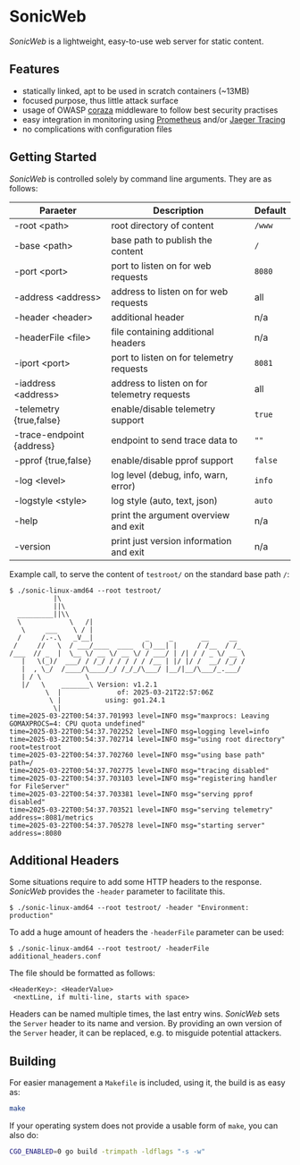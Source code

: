 SonicWeb
========

*SonicWeb* is a lightweight, easy-to-use web server for static content.

Features
--------

* statically linked, apt to be used in scratch containers (~13MB)
* focused purpose, thus little attack surface
* usage of OWASP [coraza](https://github.com/corazawaf/coraza) middleware
  to follow best security practises
* easy integration in monitoring using [Prometheus](prometheus.io) and/or
  [Jaeger Tracing](jaegertracing.io)
* no complications with configuration files

Getting Started
---------------

*SonicWeb* is controlled solely by command line arguments. They are as follows:

| Paraeter                     | Description                                 | Default |
|------------------------------|---------------------------------------------|---------|
| -root           \<path\>     | root directory of content                   | `/www`  |
| -base           \<path\>     | base path to publish the content            | `/`     |
| -port           \<port\>     | port to listen on for web requests          | `8080`  |
| -address        \<address\>  | address to listen on for web requests       | all     |
| -header         \<header\>   | additional header                           | n/a     |
| -headerFile     \<file\>     | file containing additional headers          | n/a     |
| -iport          \<port\>     | port to listen on for telemetry requests    | `8081`  |
| -iaddress       \<address\>  | address to listen on for telemetry requests | all     |
| -telemetry      {true,false} | enable/disable telemetry support            | `true`  |
| -trace-endpoint {address}    | endpoint to send trace data to              | `""`    |
| -pprof          {true,false} | enable/disable pprof support                | `false` |
| -log            \<level\>    | log level (debug, info, warn, error)        | `info`  |
| -logstyle       \<style\>    | log style (auto, text, json)                | `auto`  |
| -help                        | print the argument overview and exit        | n/a     |
| -version                     | print just version information and exit     | n/a     |

Example call, to serve the content of `testroot/` on the standard base path `/`:

```text
$ ./sonic-linux-amd64 --root testroot/
           |\
           ||\
  _________||\\
  \            \   /|
   \     ___    \ / |
  /     /.-.\   _V__|             _     _       __     __
 /     //   \  / ___/____  ____  (_)___| |     / /__  / /_
/___  // _  |  \__ \/ __ \/ __ \/ / ___/ | /| / / _ \/ __ \
   |   \(_)/  ___/ / /_/ / / / / / /__ | |/ |/ /  __/ /_/ /
   |  , \_/  /____/\____/_/ /_/_/\___/ |__/|__/\___/_.___/
   | / \           \
   |/   \    _______\ Version: v1.2.1
         \  |              of: 2025-03-21T22:57:06Z
          \ |           using: go1.24.1
           \|
time=2025-03-22T00:54:37.701993 level=INFO msg="maxprocs: Leaving GOMAXPROCS=4: CPU quota undefined"
time=2025-03-22T00:54:37.702252 level=INFO msg=logging level=info
time=2025-03-22T00:54:37.702714 level=INFO msg="using root directory" root=testroot
time=2025-03-22T00:54:37.702760 level=INFO msg="using base path" path=/
time=2025-03-22T00:54:37.702775 level=INFO msg="tracing disabled"
time=2025-03-22T00:54:37.703103 level=INFO msg="registering handler for FileServer"
time=2025-03-22T00:54:37.703381 level=INFO msg="serving pprof disabled"
time=2025-03-22T00:54:37.703521 level=INFO msg="serving telemetry" address=:8081/metrics
time=2025-03-22T00:54:37.705278 level=INFO msg="starting server" address=:8080
```

Additional Headers
------------------

Some situations require to add some HTTP headers to the response. *SonicWeb* provides the `-header` parameter
to facilitate this.

```shell
$ ./sonic-linux-amd64 --root testroot/ -header "Environment: production"
```

To add a huge amount of headers the `-headerFile` parameter can be used:

```shell
$ ./sonic-linux-amd64 --root testroot/ -headerFile additional_headers.conf
```

The file should be formatted as follows:

```text
<HeaderKey>: <HeaderValue>
 <nextLine, if multi-line, starts with space>
```

Headers can be named multiple times, the last entry wins. *SonicWeb* sets the `Server` header to its name and version.
By providing an own version of the `Server` header, it can be replaced, e.g. to misguide potential attackers.

Building
--------

For easier management a `Makefile` is included, using it, the build is as easy as:

```sh
make
```

If your operating system does not provide a usable form of `make`, you can also do:

```sh
CGO_ENABLED=0 go build -trimpath -ldflags "-s -w"
```

